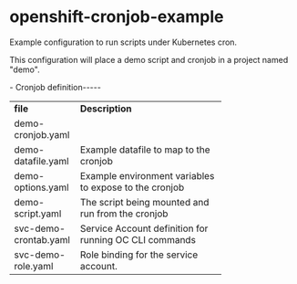 # openshift-cronjob-example
Example configuration to run scripts under Kubernetes cron.

This configuration will place a demo script and cronjob in a project named "demo".

<table border="0" cellspacing="0" cellpadding="0">
        <tbody>
                <tr>
                        <td width="100">
                                <b>file</b>
                        </td>
                        <td width="240">
                                <b>Description</b>
                        </td>
                </tr>

<tr><td> demo-cronjob.yaml</td>- Cronjob definition</tr>
<tr><td> demo-datafile.yaml   </td>-<td> Example datafile to map to the cronjob</td></tr>
<tr><td> demo-options.yaml    </td>-<td> Example environment variables to expose to the cronjob</td></tr>
<tr><td> demo-script.yaml     </td>-<td> The script being mounted and run from the cronjob</td></tr>
<tr><td> svc-demo-crontab.yaml</td>-<td> Service Account definition for running OC CLI commands</td></tr>
<tr><td> svc-demo-role.yaml   </td>-<td> Role binding for the service account.</td></tr>
</table>


